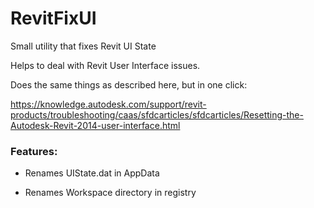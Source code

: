 # RevitFixUI
Small utility that fixes Revit UI State

Helps to deal with Revit User Interface issues.

Does the same things as described here, but in one click:

https://knowledge.autodesk.com/support/revit-products/troubleshooting/caas/sfdcarticles/sfdcarticles/Resetting-the-Autodesk-Revit-2014-user-interface.html

### Features:

* Renames UIState.dat in AppData

* Renames Workspace directory in registry
